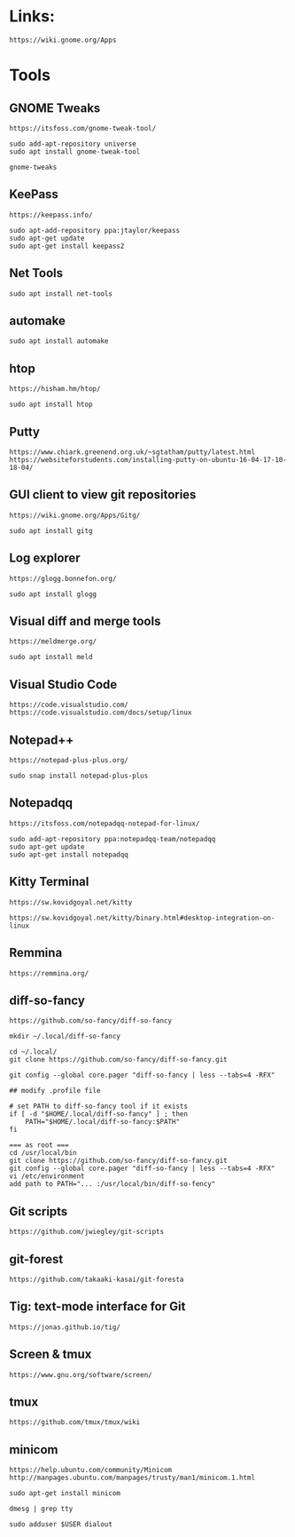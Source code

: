 # Links:
    https://wiki.gnome.org/Apps

# Tools


## GNOME Tweaks
    https://itsfoss.com/gnome-tweak-tool/

    sudo add-apt-repository universe
    sudo apt install gnome-tweak-tool

    gnome-tweaks

## KeePass
    https://keepass.info/

    sudo apt-add-repository ppa:jtaylor/keepass
    sudo apt-get update
    sudo apt-get install keepass2

## Net Tools
    sudo apt install net-tools

## automake
    sudo apt install automake

## htop
    https://hisham.hm/htop/

    sudo apt install htop

## Putty
    https://www.chiark.greenend.org.uk/~sgtatham/putty/latest.html
    https://websiteforstudents.com/installing-putty-on-ubuntu-16-04-17-10-18-04/

## GUI client to view git repositories
    https://wiki.gnome.org/Apps/Gitg/

    sudo apt install gitg

## Log explorer
    https://glogg.bonnefon.org/

    sudo apt install glogg

## Visual diff and merge tools
    https://meldmerge.org/

    sudo apt install meld

## Visual Studio Code
    https://code.visualstudio.com/
    https://code.visualstudio.com/docs/setup/linux

## Notepad++
    https://notepad-plus-plus.org/

    sudo snap install notepad-plus-plus

## Notepadqq
    https://itsfoss.com/notepadqq-notepad-for-linux/

    sudo add-apt-repository ppa:notepadqq-team/notepadqq
    sudo apt-get update
    sudo apt-get install notepadqq

## Kitty Terminal
    https://sw.kovidgoyal.net/kitty

    https://sw.kovidgoyal.net/kitty/binary.html#desktop-integration-on-linux

## Remmina
    https://remmina.org/

## diff-so-fancy
    https://github.com/so-fancy/diff-so-fancy

    mkdir ~/.local/diff-so-fancy

    cd ~/.local/
    git clone https://github.com/so-fancy/diff-so-fancy.git

    git config --global core.pager "diff-so-fancy | less --tabs=4 -RFX"

    ## modify .profile file 

    # set PATH to diff-so-fancy tool if it exists
    if [ -d "$HOME/.local/diff-so-fancy" ] ; then
        PATH="$HOME/.local/diff-so-fancy:$PATH"
    fi

    === as root ===
    cd /usr/local/bin    
    git clone https://github.com/so-fancy/diff-so-fancy.git
    git config --global core.pager "diff-so-fancy | less --tabs=4 -RFX"
    vi /etc/environment
    add path to PATH="... :/usr/local/bin/diff-so-fency"

## Git scripts
    https://github.com/jwiegley/git-scripts

## git-forest
    https://github.com/takaaki-kasai/git-foresta

## Tig: text-mode interface for Git
    https://jonas.github.io/tig/

## Screen & tmux
    https://www.gnu.org/software/screen/

## tmux
    https://github.com/tmux/tmux/wiki

## minicom
    https://help.ubuntu.com/community/Minicom
    http://manpages.ubuntu.com/manpages/trusty/man1/minicom.1.html

    sudo apt-get install minicom

    dmesg | grep tty

    sudo adduser $USER dialout

